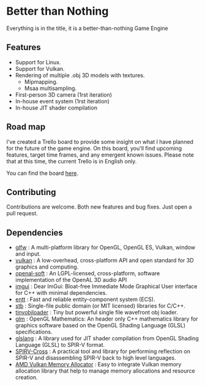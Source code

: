 # Better than Nothing
Everything is in the title, it is a better-than-nothing Game Engine

## Features

 - Support for Linux.
 - Support for Vulkan.
 - Rendering of multiple .obj 3D models with textures.
	- Mipmapping.
	- Msaa multisampling.
 - First-person 3D camera (1rst iteration)
 - In-house event system (1rst iteration)
 - In-house JIT shader compilation

## Road map

I've created a Trello board to provide some insight on what I have planned for the future of the game engine.
On this board, you'll find upcoming features, target time frames, and any emergent known issues.
Please note that at this time, the current Trello is in English only.

You can find the board [here](https://trello.com/b/pKXNk3bb/road-map).

## Contributing

Contributions are welcome. Both new features and bug fixes. Just open a pull request.

## Dependencies

- [glfw](https://github.com/glfw/glfw) : A multi-platform library for OpenGL, OpenGL ES, Vulkan, window and input.
- [vulkan](https://github.com/KhronosGroup/Vulkan-Headers) : A low-overhead, cross-platform API and open standard for 3D graphics and computing.
- [openal-soft](https://github.com/kcat/openal-soft) : An LGPL-licensed, cross-platform, software implementation of the OpenAL 3D audio API
- [imgui](https://github.com/ocornut/imgui) : Dear ImGui: Bloat-free Immediate Mode Graphical User interface for C++ with minimal dependencies.
- [entt](https://github.com/skypjack/entt) : Fast and reliable entity-component system (ECS).
- [stb](https://github.com/nothings/stb) : Single-file public domain (or MIT licensed) libraries for C/C++.
- [tinyobjloader](https://github.com/tinyobjloader/tinyobjloader) : Tiny but powerful single file wavefront obj loader.
- [glm](https://github.com/g-truc/glm) : OpenGL Mathematics: An header only C++ mathematics library for graphics software based on the OpenGL Shading Language (GLSL) specifications.
- [glslang](https://github.com/KhronosGroup/glslang) : A library used for JIT shader compilation from OpenGL Shading Language (GLSL) to SPIR-V format.
- [SPIRV-Cross](https://github.com/KhronosGroup/SPIRV-Cross) : A practical tool and library for performing reflection on SPIR-V and disassembling SPIR-V back to high level languages.
- [AMD Vulkan Memory Allocator](https://github.com/GPUOpen-LibrariesAndSDKs/VulkanMemoryAllocator) : Easy to integrate Vulkan memory allocation library that help to manage memory allocations and resource creation.
